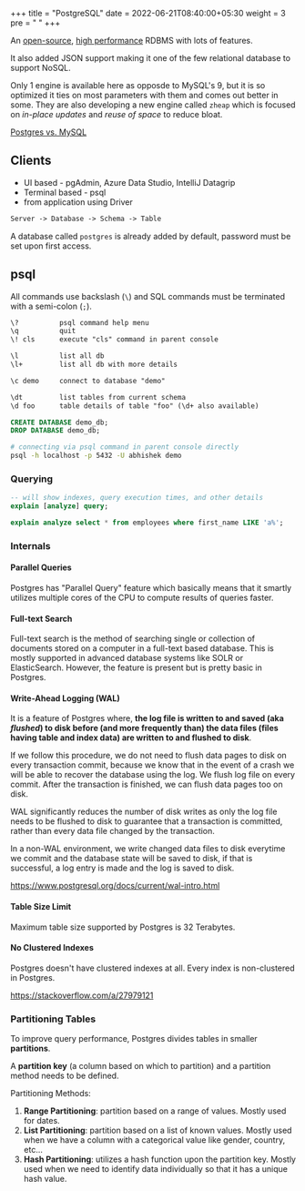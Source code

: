 +++
title = "PostgreSQL"
date =  2022-06-21T08:40:00+05:30
weight = 3
pre = "<i class='devicon-postgresql-plain colored'></i> "
+++

An [open-source](https://www.postgresql.org/about/press/faq/#:~:text=PostgreSQL%20is%20liberally%20licenced%20and,licenced%20and%20owned%20by%20Oracle.), [high performance](https://youtu.be/yxM49iyTUU0) RDBMS with lots of features.

It also added JSON support making it one of the few relational database to support NoSQL.

Only 1 engine is available here as opposde to MySQL's 9, but it is so optimized it ties on most parameters with them and comes out better in some. They are also developing a new engine called `zheap` which is focused on _in-place updates_ and _reuse of space_ to reduce bloat.

[Postgres vs. MySQL](https://www.postgresqltutorial.com/postgresql-tutorial/postgresql-vs-mysql/)

## Clients
- UI based - pgAdmin, Azure Data Studio, IntelliJ Datagrip
- Terminal based - psql
- from application using Driver

```txt
Server -> Database -> Schema -> Table
```
A database called `postgres` is already added by default, password must be set upon first access.

## psql

All commands use backslash (`\`) and SQL commands must be terminated with a semi-colon (`;`).

```txt
\? 			psql command help menu
\q 			quit
\! cls		execute "cls" command in parent console

\l 			list all db
\l+ 		list all db with more details

\c demo		connect to database "demo"

\dt 		list tables from current schema
\d foo 		table details of table "foo" (\d+ also available)
```

```sql
CREATE DATABASE demo_db;
DROP DATABASE demo_db;
```

```sh
# connecting via psql command in parent console directly
psql -h localhost -p 5432 -U abhishek demo
```

### Querying
```sql
-- will show indexes, query execution times, and other details
explain [analyze] query;

explain analyze select * from employees where first_name LIKE 'a%';
```

### Internals

#### Parallel Queries
Postgres has "Parallel Query" feature which basically means that it smartly utilizes multiple cores of the CPU to compute results of queries faster.

#### Full-text Search
Full-text search is the method of searching single or collection of documents stored on a computer in a full-text based database. This is mostly supported in advanced database systems like SOLR or ElasticSearch. However, the feature is present but is pretty basic in Postgres.

#### Write-Ahead Logging (WAL)
It is a feature of Postgres where, **the log file is written to and saved (aka _flushed_) to disk before (and more frequently than) the data files (files having table and index data) are written to and flushed to disk**.

If we follow this procedure, we do not need to flush data pages to disk on every transaction commit, because we know that in the event of a crash we will be able to recover the database using the log. We flush log file on every commit. After the transaction is finished, we can flush data pages too on disk.

WAL significantly reduces the number of disk writes as only the log file needs to be flushed to disk to guarantee that a transaction is committed, rather than every data file changed by the transaction.

In a non-WAL environment, we write changed data files to disk everytime we commit and the database state will be saved to disk, if that is successful, a log entry is made and the log is saved to disk.

https://www.postgresql.org/docs/current/wal-intro.html

#### Table Size Limit
Maximum table size supported by Postgres is 32 Terabytes.

#### No Clustered Indexes
Postgres doesn't have clustered indexes at all. Every index is non-clustered in Postgres.

https://stackoverflow.com/a/27979121


### Partitioning Tables
To improve query performance, Postgres divides tables in smaller **partitions**. 

A **partition key** (a column based on which to partition) and a partition method needs to be defined.

Partitioning Methods:
1. **Range Partitioning**: partition based on a range of values. Mostly used for dates.
2. **List Partitioning**: partition based on a list of known values. Mostly used when we have a column with a categorical value like gender, country, etc...
3. **Hash Partitioning**: utilizes a hash function upon the partition key. Mostly used when we need to identify data individually so that it has a unique hash value.